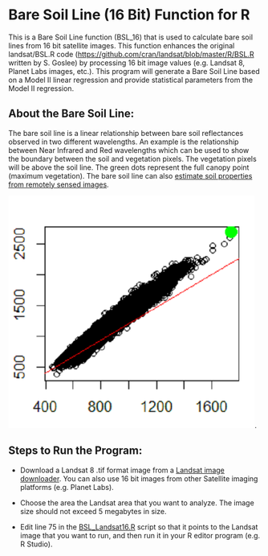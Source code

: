 Bare Soil Line (16 Bit) Function for R
========================================

This is a Bare Soil Line function (BSL_16) that is used to calculate bare soil lines from 16 bit satellite images.  This function enhances the original landsat/BSL.R code (https://github.com/cran/landsat/blob/master/R/BSL.R written by S. Goslee) by processing 16 bit image values (e.g. Landsat 8, Planet Labs images, etc.). This program will generate a Bare Soil Line based on a Model II linear regression and provide statistical parameters from the Model II regression. 

About the Bare Soil Line:
-------------------------

The bare soil line is a linear relationship between bare soil reflectances observed in two different wavelengths.  An example is the relationship between Near Infrared and Red wavelengths which can be used to show the boundary between the soil and vegetation pixels. The vegetation pixels will be above the soil line. The green dots represent the full canopy point (maximum vegetation). The bare soil line can also [estimate soil properties from remotely sensed images](https://naldc.nal.usda.gov/download/9394/PDF).

![Sample Bare Soil Line Image](example_plots/BSL_sample_image.png "Click to see enlarged plot image").

Steps to Run the Program:
-------------------------

* Download a Landsat 8 .tif format image from a [Landsat image downloader](https://earthexplorer.usgs.gov/). You can also use 16 bit images from other Satellite imaging platforms (e.g. Planet Labs). 

* Choose the area the Landsat area that you want to analyze. The image size should not exceed 5 megabytes in size.

* Edit line 75 in the [BSL_Landsat16.R](https://github.com/map-nerd-peter/BSL_Landsat16/blob/master/BSL_Landsat16.R) script so that it points to the Landsat image that you want to run, and then run it in your R editor program (e.g. R Studio).

